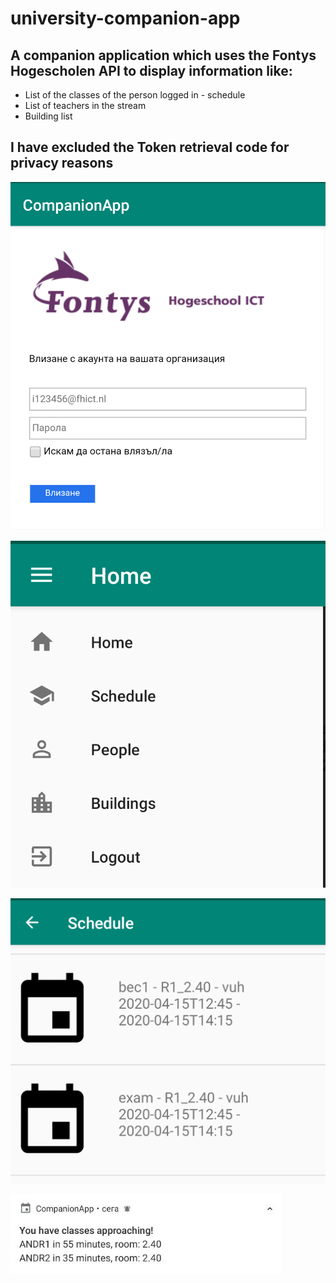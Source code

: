 # university-companion-app

## A companion application which uses the Fontys Hogescholen API to display information like:
* List of the classes of the person logged in - schedule
* List of teachers in the stream
* Building list
 
## I have excluded the Token retrieval code for privacy reasons

![Login]

![Navigation]

![Schedule]

![Notification]



[Home]: repo-images/Home.jpg
[Navigation]: repo-images/Navigation.jpg
[Notification]: repo-images/Notification.jpg
[Schedule]: repo-images/Schedule.jpg
[Login]: repo-images/Login.jpg